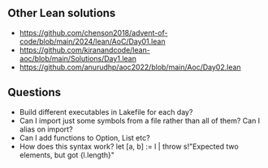 ## Other Lean solutions
* https://github.com/chenson2018/advent-of-code/blob/main/2024/lean/AoC/Day01.lean
* https://github.com/kiranandcode/lean-aoc/blob/main/Solutions/Day1.lean
* https://github.com/anurudhp/aoc2022/blob/main/Aoc/Day02.lean

## Questions
* Build different executables in Lakefile for each day?
* Can I import just some symbols from a file rather than all of them? Can I alias on import?
* Can I add functions to Option, List etc?
* How does this syntax work?
    let [a, b] := l | throw s!"Expected two elements, but got {l.length}"

